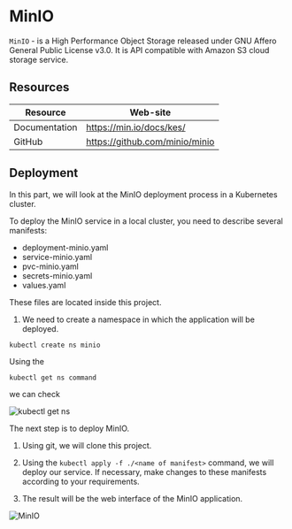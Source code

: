 # MinIO

```MinIO``` - is a High Performance Object Storage released under GNU Affero General Public License v3.0. It is API compatible with Amazon S3 cloud storage service.

## Resources

| Resource | Web-site |
| ------ | ------ |
| Documentation | https://min.io/docs/kes/ |
| GitHub | https://github.com/minio/minio |

## Deployment

In this part, we will look at the MinIO deployment process in a Kubernetes cluster.

To deploy the MinIO service in a local cluster, you need to describe several manifests:

- deployment-minio.yaml
- service-minio.yaml
- pvc-minio.yaml
- secrets-minio.yaml
- values.yaml

These files are located inside this project.

1. We need to create a namespace in which the application will be deployed.

```
kubectl create ns minio
```

Using the 

```
kubectl get ns command
```
 we can check

![kubectl get ns](https://github.com/NikitaPrimakov/MinIO/blob/e5aa4953bcbeefcd2c1269a643be5d3cf13aa92e/kubectl%20get%20ns.png "kubectl get ns")

The next step is to deploy MinIO.

1. Using git, we will clone this project.

2. Using the ```kubectl apply -f ./<name of manifest>``` command, we will deploy our service. If necessary, make changes to these manifests according to your requirements.

3. The result will be the web interface of the MinIO application.

![MinIO](https://github.com/NikitaPrimakov/MinIO/blob/d4dfa60289a9982e9f6f2e866c5f4d691f1a406c/MinIO%20web-interface.png "MinIO Web-interface")